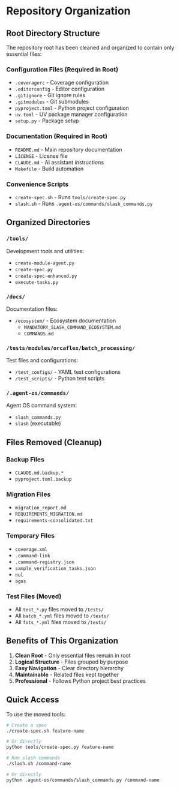 # Repository Organization

## Root Directory Structure

The repository root has been cleaned and organized to contain only essential files:

### Configuration Files (Required in Root)
- `.coveragerc` - Coverage configuration
- `.editorconfig` - Editor configuration
- `.gitignore` - Git ignore rules
- `.gitmodules` - Git submodules
- `pyproject.toml` - Python project configuration
- `uv.toml` - UV package manager configuration
- `setup.py` - Package setup

### Documentation (Required in Root)
- `README.md` - Main repository documentation
- `LICENSE` - License file
- `CLAUDE.md` - AI assistant instructions
- `Makefile` - Build automation

### Convenience Scripts
- `create-spec.sh` - Runs `tools/create-spec.py`
- `slash.sh` - Runs `.agent-os/commands/slash_commands.py`

## Organized Directories

### `/tools/`
Development tools and utilities:
- `create-module-agent.py`
- `create-spec.py`
- `create-spec-enhanced.py`
- `execute-tasks.py`

### `/docs/`
Documentation files:
- `/ecosystem/` - Ecosystem documentation
  - `MANDATORY_SLASH_COMMAND_ECOSYSTEM.md`
  - `COMMANDS.md`

### `/tests/modules/orcaflex/batch_processing/`
Test files and configurations:
- `/test_configs/` - YAML test configurations
- `/test_scripts/` - Python test scripts

### `/.agent-os/commands/`
Agent OS command system:
- `slash_commands.py`
- `slash` (executable)

## Files Removed (Cleanup)

### Backup Files
- `CLAUDE.md.backup.*`
- `pyproject.toml.backup`

### Migration Files
- `migration_report.md`
- `REQUIREMENTS_MIGRATION.md`
- `requirements-consolidated.txt`

### Temporary Files
- `coverage.xml`
- `.command-link`
- `.command-registry.json`
- `sample_verification_tasks.json`
- `nul`
- `agos`

### Test Files (Moved)
- All `test_*.py` files moved to `/tests/`
- All `batch_*.yml` files moved to `/tests/`
- All `fsts_*.yml` files moved to `/tests/`

## Benefits of This Organization

1. **Clean Root** - Only essential files remain in root
2. **Logical Structure** - Files grouped by purpose
3. **Easy Navigation** - Clear directory hierarchy
4. **Maintainable** - Related files kept together
5. **Professional** - Follows Python project best practices

## Quick Access

To use the moved tools:

```bash
# Create a spec
./create-spec.sh feature-name

# Or directly
python tools/create-spec.py feature-name

# Run slash commands
./slash.sh /command-name

# Or directly
python .agent-os/commands/slash_commands.py /command-name
```